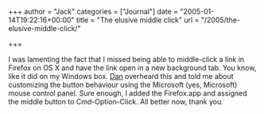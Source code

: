 +++
author = "Jack"
categories = ["Journal"]
date = "2005-01-14T19:22:16+00:00"
title = "The elusive middle click"
url = "/2005/the-elusive-middle-click/"

+++

I was lamenting the fact that I missed being able to middle-click a link in Firefox on OS X and have the link open in a new background tab. You know, like it did on my Windows box. [Dan][1] overheard this and told me about customizing the button behaviour using the Microsoft (yes, Microsoft) mouse control panel. Sure enough, I added the Firefox.app and assigned the middle button to Cmd-Option-Click. All better now, thank you.

 [1]: http://www.freshdan.com/